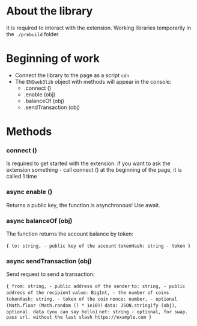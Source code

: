 # About the library

It is required to interact with the extension. Working libraries temporarily in the `./prebuild` folder

# Beginning of work

- Connect the library to the page as a script  `cdn`
- The `ENQweb3lib` object with methods will appear in the console:
    - .connect ()
    - .enable (obj)
    - .balanceOf (obj)
    - .sendTransaction (obj)

# Methods

### connect ()

Is required to get started with the extension. if you want to ask the extension something - call connect () at the
beginning of the page, it is called 1 time

### async enable ()

Returns a public key, the function is asynchronous! Use await.

### async balanceOf (obj)

The function returns the account balance by token:

`{ to: string, - public key of the account`
`tokenHash: string - token }`

### async sendTransaction (obj)

Send request to send a transaction:

`{ from: string, - public address of the sender`
`to: string, - public address of the recipient`
`value: BigInt, - the number of coins`
`tokenHash: string, - token of the coin`
`nonce: number, - optional (Math.floor (Math.random () * 1e10))`
`data: JSON.stringify (obj), optional. data (you can say hello)`
`net: string - optional, for swap. pass url. without the last slash https://example.com }`